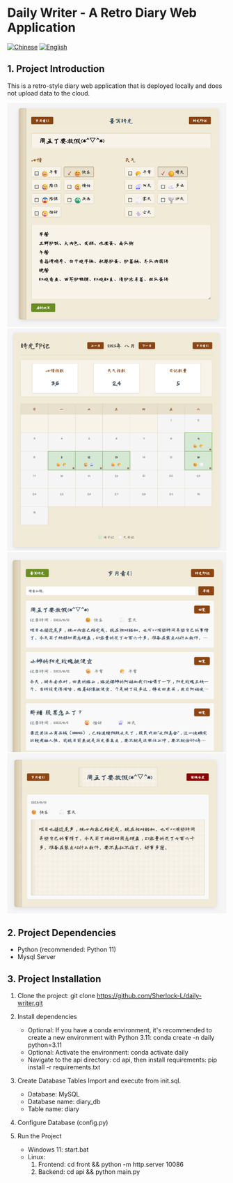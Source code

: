 # Daily Writer - A Retro Diary Web Application

[![Chinese](https://img.shields.io/badge/中文-README-green.svg)](README.md) [![English](https://img.shields.io/badge/English-README-blue.svg)](README_EN.md)

## 1. Project Introduction
This is a retro-style diary web application that is deployed locally and does not upload data to the cloud.

![Project Screenshot](demo.png)
![Project Screenshot](overview.png)
![Project Screenshot](list.png)
![Project Screenshot](detail.png)
## 2. Project Dependencies
- Python (recommended: Python 11)
- Mysql Server


## 3. Project Installation
1. Clone the project: git clone https://github.com/Sherlock-L/daily-writer.git

2. Install dependencies
   - Optional: If you have a conda environment, it's recommended to create a new environment with Python 3.11: conda create -n daily python=3.11
   - Optional: Activate the environment: conda activate daily
   - Navigate to the api directory: cd api, then install requirements: pip install -r requirements.txt

3. Create Database Tables
Import and execute from init.sql.
   - Database: MySQL
   - Database name: diary_db
   - Table name: diary


4. Configure Database (config.py)

5. Run the Project
   - Windows 11: start.bat
   - Linux:
     1. Frontend: cd front && python -m http.server 10086
     2. Backend: cd api && python main.py